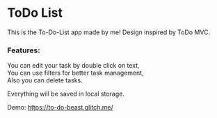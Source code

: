 # ToDo List

This is the To-Do-List app made by me!
Design inspired by ToDo MVC.

### Features:
You can edit your task by double click on text, </br>
You can use filters for better task management, </br>
Also you can delete tasks.

Everything will be saved in local storage.

Demo: https://to-do-beast.glitch.me/
